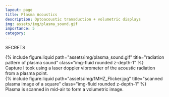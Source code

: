 ```yaml
---
layout: page
title: Plasma Acoustics
description: Optoacoustic transduction + volumetric displays
img: assets/img/plasma_sound.gif
importance: 5
category: 
---
```


SECRETS

<div class="d-flex justify-content-center flex-column align-items-center">
    <div class="row">
        <div class="col-sm mt-3 mt-md-0">
            {% include figure.liquid path="assets/img/plasma_sound.gif" title="radiation pattern of plasma sound" class="img-fluid rounded z-depth-1" %}
        </div>
    </div>
    <div class="caption text-center">
        Capture I took using a laser doppler vibrometer of the acoustic radiation from a plasma point.
    </div>
</div>

<div class="d-flex justify-content-center flex-column align-items-center">
    <div class="row">
        <div class="col-sm mt-3 mt-md-0">
            {% include figure.liquid path="assets/img/1MHZ_Flicker.jpg" title="scanned plasma image of a square" class="img-fluid rounded z-depth-1" %}
        </div>
    </div>
    <div class="caption text-center">
        Plasma is scanned in mid-air to form a volumetric image.
    </div>
</div>